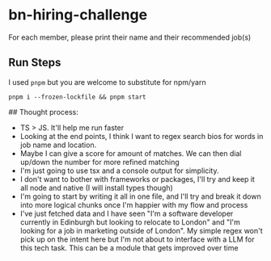 # bn-hiring-challenge
For each member, please print their name and their recommended job(s)

## Run Steps
I used `pnpm` but you are welcome to substitute for npm/yarn
```
pnpm i --frozen-lockfile && pnpm start
```

## Thought process:
- TS > JS. It'll help me run faster
- Looking at the end points, I think I want to regex search bios for words in job name and location. 
- Maybe I can give a score for amount of matches. We can then dial up/down the number for more refined matching
- I'm just going to use tsx and a console output for simplicity.
- I don't want to bother with frameworks or packages, I'll try and keep it all node and native (I will install types though)
- I'm going to start by writing it all in one file, and I'll try and break it down into more logical chunks once I'm happier with my flow and process
- I've just fetched data and I have seen "I'm a software developer currently in Edinburgh but looking to relocate to London" and "I'm looking for a job in marketing outside of London". My simple regex won't pick up on the intent here but I'm not about to interface with a LLM for this tech task. This can be a module that gets improved over time